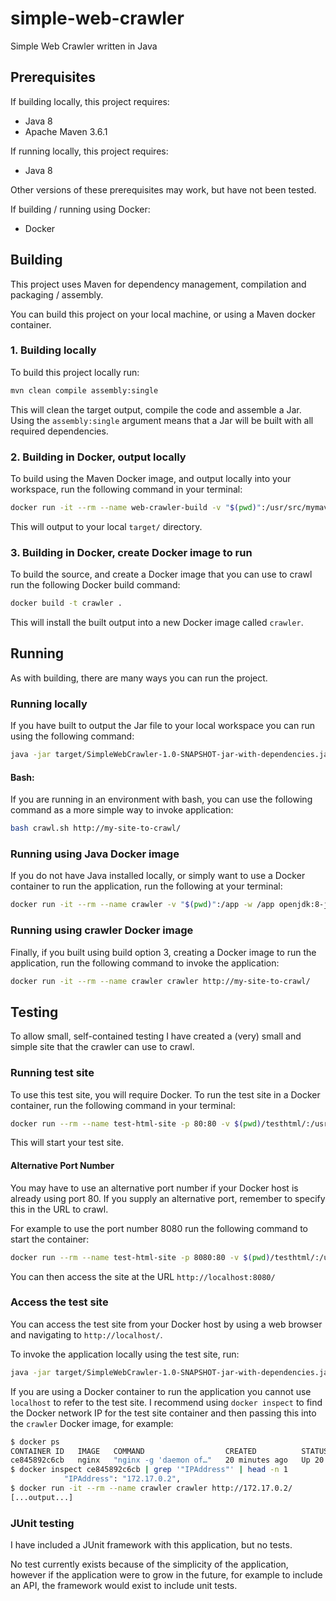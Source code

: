 # simple-web-crawler

Simple Web Crawler written in Java

## Prerequisites

If building locally, this project requires:
* Java 8
* Apache Maven 3.6.1

If running locally, this project requires:
* Java 8

Other versions of these prerequisites may work, but have not been tested.

If building / running using Docker:
* Docker 

## Building

This project uses Maven for dependency management, compilation and packaging / assembly.

You can build this project on your local machine, or using a Maven docker container.

### 1. Building locally

To build this project locally run:

```bash
mvn clean compile assembly:single
```

This will clean the target output, compile the code and assemble a Jar. Using the `assembly:single` argument means that a Jar will be built with all required dependencies.

### 2. Building in Docker, output locally

To build using the Maven Docker image, and output locally into your workspace, run the following command in your terminal:

```bash
docker run -it --rm --name web-crawler-build -v "$(pwd)":/usr/src/mymaven -w /usr/src/mymaven maven:3.6.1-jdk-8 mvn clean compile assembly:single
```

This will output to your local `target/` directory.

### 3. Building in Docker, create Docker image to run

To build the source, and create a Docker image that you can use to crawl run the following Docker build command:

```bash
docker build -t crawler .
```

This will install the built output into a new Docker image called `crawler`.

## Running

As with building, there are many ways you can run the project. 

### Running locally

If you have built to output the Jar file to your local workspace you can run using the following command:

```bash
java -jar target/SimpleWebCrawler-1.0-SNAPSHOT-jar-with-dependencies.jar http://my-site-to-crawl/
```

#### Bash:

If you are running in an environment with bash, you can use the following command as a more simple way to invoke application: 

```bash
bash crawl.sh http://my-site-to-crawl/
```

### Running using Java Docker image

If you do not have Java installed locally, or simply want to use a Docker container to run the application, run the following at your terminal:

```bash
docker run -it --rm --name crawler -v "$(pwd)":/app -w /app openjdk:8-jre-slim bash crawl.sh http://my-site-to-crawl/
```

### Running using crawler Docker image

Finally, if you built using build option 3, creating a Docker image to run the application, run the following command to invoke the application: 

```bash
docker run -it --rm --name crawler crawler http://my-site-to-crawl/
```

## Testing

To allow small, self-contained testing I have created a (very) small and simple site that the crawler can use to crawl.

### Running test site

To use this test site, you will require Docker. To run the test site in a Docker container, run the following command in your terminal:

```bash
docker run --rm --name test-html-site -p 80:80 -v $(pwd)/testhtml/:/usr/share/nginx/html:ro -d nginx
```

This will start your test site. 

#### Alternative Port Number

You may have to use an alternative port number if your Docker host is already using port 80. If you supply an alternative port, remember to specify this in the URL to crawl.

For example to use the port number 8080 run the following command to start the container:

```bash
docker run --rm --name test-html-site -p 8080:80 -v $(pwd)/testhtml/:/usr/share/nginx/html:ro -d nginx
```

You can then access the site at the URL `http://localhost:8080/`

### Access the test site

You can access the test site from your Docker host by using a web browser and navigating to `http://localhost/`.

To invoke the application locally using the test site, run:

```bash
java -jar target/SimpleWebCrawler-1.0-SNAPSHOT-jar-with-dependencies.jar http://localhost/
```

If you are using a Docker container to run the application you cannot use `localhost` to refer to the test site. I recommend using `docker inspect` to find the Docker network IP for the test site container and then passing this into the `crawler` Docker image, for example:

```bash
$ docker ps
CONTAINER ID   IMAGE   COMMAND                  CREATED          STATUS          PORTS                NAMES
ce845892c6cb   nginx   "nginx -g 'daemon of…"   20 minutes ago   Up 20 minutes   0.0.0.0:80->80/tcp   test-html-site
$ docker inspect ce845892c6cb | grep '"IPAddress"' | head -n 1
            "IPAddress": "172.17.0.2",
$ docker run -it --rm --name crawler crawler http://172.17.0.2/
[...output...]
```

### JUnit testing

I have included a JUnit framework with this application, but no tests.

No test currently exists because of the simplicity of the application, however if the application were to grow in the future, for example to include an API, the framework would exist to include unit tests.